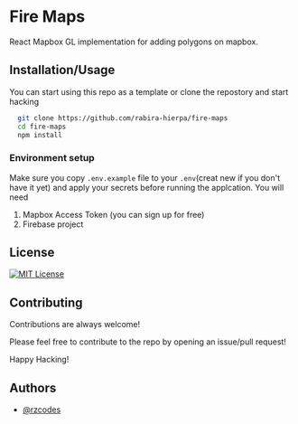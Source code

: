 # Fire Maps

React Mapbox GL implementation for adding polygons on mapbox.

## Installation/Usage

You can start using this repo as a template or clone the repostory and start hacking

```bash
  git clone https://github.com/rabira-hierpa/fire-maps
  cd fire-maps
  npm install
```

### Environment setup

Make sure you copy `.env.example` file to your `.env`(creat new if you don't have it yet) and apply your secrets before running the applcation.
You will need  
 1. Mapbox Access Token (you can sign up for free)
 2. Firebase project 

## License

[![MIT License](https://img.shields.io/badge/License-MIT-green.svg)](https://choosealicense.com/licenses/mit/)

## Contributing

Contributions are always welcome!

Please feel free to contribute to the repo by opening an issue/pull request!

Happy Hacking!

## Authors

- [@rzcodes](https://www.github.com/rabira-hierpa)
